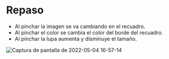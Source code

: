 # Repaso

- Al pinchar la imagen se va cambiando en el recuadro.
- Al pinchar el color se cambia el color del borde del recuadro.
- Al pinchar la lupa aumenta y disminuye el tamaño.

![Captura de pantalla de 2022-05-04 16-57-14](https://user-images.githubusercontent.com/91023374/166709356-c3ce1fa0-a3ce-439d-8aaf-1777a74a2a47.png)
